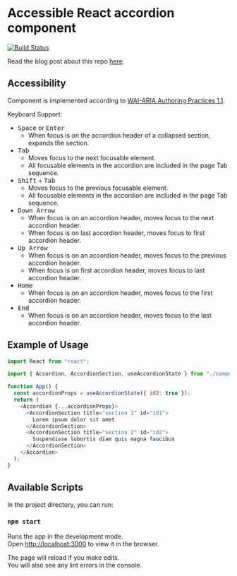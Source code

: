 # Accessible React accordion component
[![Build Status](https://travis-ci.org/stereobooster/react-accessible-accordion.svg?branch=master)](https://travis-ci.org/stereobooster/react-accessible-accordion)

Read the blog post about this repo [here](https://dev.to/stereobooster/accessible-react-accordion-component-4p99).

## Accessibility

Component is implemented according to [WAI-ARIA Authoring Practices 1.1](https://www.w3.org/TR/wai-aria-practices/examples/accordion/accordion.html).

Keyboard Support:

- <kbd>Space</kbd> or <kbd>Enter</kbd>
  - When focus is on the accordion header of a collapsed section, expands the section.
- <kbd>Tab</kbd>
  - Moves focus to the next focusable element.
  - All focusable elements in the accordion are included in the page Tab sequence.
- <kbd>Shift</kbd> + <kbd>Tab</kbd>
  - Moves focus to the previous focusable element.
  - All focusable elements in the accordion are included in the page Tab sequence.
- <kbd>Down Arrow</kbd>
  - When focus is on an accordion header, moves focus to the next accordion header.
  - When focus is on last accordion header, moves focus to first accordion header.
- <kbd>Up Arrow</kbd>
  - When focus is on an accordion header, moves focus to the previous accordion header.
  - When focus is on first accordion header, moves focus to last accordion header.
- <kbd>Home</kbd>
  - When focus is on an accordion header, moves focus to the first accordion header.
- <kbd>End</kbd>
  - When focus is on an accordion header, moves focus to the last accordion header.

## Example of Usage

```js
import React from "react";

import { Accordion, AccordionSection, useAccordionState } from "./components";

function App() {
  const accordionProps = useAccordionState({ id2: true });
  return (
    <Accordion {...accordionProps}>
      <AccordionSection title="section 1" id="id1">
        Lorem ipsum dolor sit amet
      </AccordionSection>
      <AccordionSection title="section 2" id="id2">
        Suspendisse lobortis diam quis magna faucibus
      </AccordionSection>
    </Accordion>
  );
}
```

## Available Scripts

In the project directory, you can run:

### `npm start`

Runs the app in the development mode.<br>
Open [http://localhost:3000](http://localhost:3000) to view it in the browser.

The page will reload if you make edits.<br>
You will also see any lint errors in the console.
